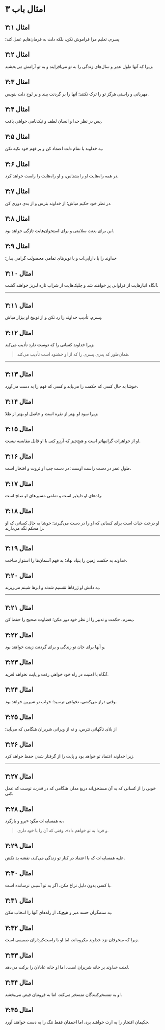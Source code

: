 # امثال باب ۳

## امثال ۳:۱

پسرم، تعلیم مرا فراموش نکن، بلکه دلت به فرمان‌هایم عمل کند؛

## امثال ۳:۲

زیرا که آنها طول عمر و سال‌های زندگی را به تو می‌افزایند و به تو آرامش می‌بخشند.

## امثال ۳:۳

مهربانی و راستی هرگز تو را ترک نکنند؛ آنها را بر گردنت ببند و بر لوح دلت بنویس.

## امثال ۳:۴

پس در نظر خدا و انسان لطف و نیک‌نامی خواهی یافت.

## امثال ۳:۵

به خداوند با تمام دلت اعتماد کن و بر فهم خود تکیه نکن.

## امثال ۳:۶

در همه راه‌هایت او را بشناس، و او راه‌هایت را راست خواهد کرد.

## امثال ۳:۷

در نظر خود حکیم مباش؛ از خداوند بترس و از بدی دوری کن.

## امثال ۳:۸

این برای بدنت سلامتی و برای استخوان‌هایت تازگی خواهد بود.

## امثال ۳:۹

خداوند را با دارایی‌ات و با نوبرهای تمامی محصولت گرامی بدار؛

## امثال ۳:۱۰

آنگاه انبارهایت از فراوانی پر خواهند شد و چلیک‌هایت از شراب تازه لبریز خواهند گشت.

---

## امثال ۳:۱۱

پسرم، تأدیب خداوند را رد نکن و از توبیخ او بیزار مباش،

## امثال ۳:۱۲

زیرا خداوند کسانی را که دوست دارد تأدیب می‌کند،

> همان‌طور که پدری پسری را که از او خشنود است تأدیب می‌کند.

---

## امثال ۳:۱۳

خوشا به حال کسی که حکمت را می‌یابد و کسی که فهم را به دست می‌آورد،

## امثال ۳:۱۴

زیرا سود او بهتر از نقره است و حاصل او بهتر از طلا.

## امثال ۳:۱۵

او از جواهرات گرانبهاتر است و هیچ‌چیز که آرزو کنی با او قابل مقایسه نیست.

## امثال ۳:۱۶

طول عمر در دست راست اوست؛ در دست چپ او ثروت و افتخار است.

## امثال ۳:۱۷

راه‌های او دلپذیر است و تمامی مسیرهای او صلح است.

## امثال ۳:۱۸

او درخت حیات است برای کسانی که او را در دست می‌گیرند؛ خوشا به حال کسانی که او را محکم نگه می‌دارند.

---

## امثال ۳:۱۹

خداوند به حکمت زمین را بنیاد نهاد؛ به فهم آسمان‌ها را استوار ساخت.

## امثال ۳:۲۰

به دانش او ژرفاها تقسیم شدند و ابرها شبنم می‌ریزند.

---

## امثال ۳:۲۱

پسرم، حکمت و تدبیر را از نظر خود دور مکن؛ قضاوت صحیح را حفظ کن،

## امثال ۳:۲۲

و آنها برای جان تو زندگی و برای گردنت زینت خواهند بود.

## امثال ۳:۲۳

آنگاه با امنیت در راه خود خواهی رفت و پایت نخواهد لغزید.

## امثال ۳:۲۴

وقتی دراز می‌کشی، نخواهی ترسید؛ خواب تو شیرین خواهد بود.

## امثال ۳:۲۵

از بلای ناگهانی نترس، و نه از ویرانی شریران هنگامی که می‌آید؛

## امثال ۳:۲۶

زیرا خداوند اعتماد تو خواهد بود و پایت را از گرفتار شدن حفظ خواهد کرد.

---

## امثال ۳:۲۷

خوبی را از کسانی که به آن مستحق‌اند دریغ مدار، هنگامی که در قدرت توست که عمل کنی.

## امثال ۳:۲۸

به همسایه‌ات مگو: «برو و بازگرد،

> و فردا به تو خواهم داد»، وقتی که آن را با خود داری.

## امثال ۳:۲۹

علیه همسایه‌ات که با اعتماد در کنار تو زندگی می‌کند، نقشه بد نکش.

## امثال ۳:۳۰

با کسی بدون دلیل نزاع مکن، اگر به تو آسیبی نرسانده است.

## امثال ۳:۳۱

به ستمگران حسد مبر و هیچ‌یک از راه‌های آنها را انتخاب مکن.

## امثال ۳:۳۲

زیرا که منحرفان نزد خداوند مکروه‌اند، اما او با راست‌کرداران صمیمی است.

## امثال ۳:۳۳

لعنت خداوند بر خانه شریران است، اما او خانه عادلان را برکت می‌دهد.

## امثال ۳:۳۴

او به تمسخرکنندگان تمسخر می‌کند، اما به فروتنان فیض می‌بخشد.

## امثال ۳:۳۵

حکیمان افتخار را به ارث خواهند برد، اما احمقان فقط ننگ را به دست خواهند آورد.
